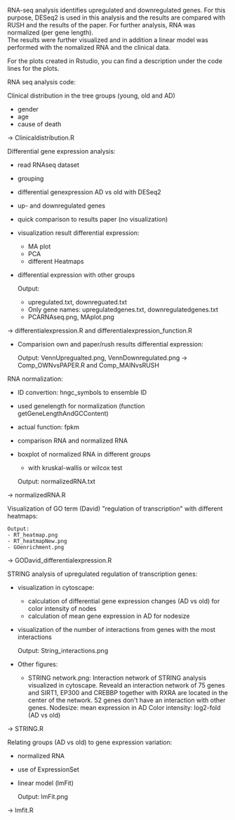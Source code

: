 RNA-seq analysis identifies upregulated and downregulated genes. For this purpose,
DESeq2 is used in this analysis and the results are compared with RUSH and the results
of the paper. For further analysis, RNA was normalized (per gene length).  
The results were further visualized and in addition a linear model was performed 
with the nomalized RNA and the clinical data. 

For the plots created in Rstudio, you can find a description under the code lines for the plots.

RNA seq analysis code:




Clinical distribution in the tree groups (young, old and AD)
- gender
- age
- cause of death

-> Clinicaldistribution.R




Differential gene expression analysis:
- read RNAseq dataset
- grouping
- differential genexpression AD vs old with DESeq2
- up- and downregulated genes 
- quick comparison to results paper (no visualization)
- visualization result differential expression:
	- MA plot
	- PCA
	- different Heatmaps
- differential expression with other groups

	Output: 
	- upregulated.txt, downreguated.txt
	- Only gene names: upregulatedgenes.txt, downregulatedgenes.txt
	- PCARNAseq.png, MAplot.png

-> differentialexpression.R and differentialexpression_function.R

- Comparision own and paper/rush results differential expression:
	 	
	Output: VennUpregualted.png, VennDownregulated.png
-> Comp_OWNvsPAPER.R and Comp_MAINvsRUSH



RNA normalization:
- ID convertion: hngc_symbols to ensemble ID
- used genelength for normalization (function getGeneLengthAndGCContent)	
- actual function: fpkm
- comparison RNA and normalized RNA
- boxplot of normalized RNA in different groups
	- with kruskal-wallis or wilcox test

	Output: normalizedRNA.txt
 
-> normalizedRNA.R



Visualization of GO term (David) "regulation of transcription" with different heatmaps:
	
	Output: 
	- RT_heatmap.png
	- RT_heatmapNew.png
	- GOenrichment.png

-> GODavid_differentialexpression.R



STRING analysis of upregulated regulation of transcription genes:
- visualization in cytoscape:
	- calculation of differential gene expression changes (AD vs old) for color intensity of nodes
	- calculation of mean gene expression in AD for nodesize
- visualization of the number of interactions from genes with the most interactions

	Output: String_interactions.png 

- Other figures: 
	- STRING network.png: Interaction network of STRING analysis visualized in cytoscape. 
	Reveald an interaction network of 75 genes and SIRT1, EP300 and CREBBP together with RXRA
	are located in the center of the network. 52 genes don't have an interaction with other genes.
	Nodesize: mean expression in AD
	Color intensity: log2-fold (AD vs old)
	
-> STRING.R



Relating groups (AD vs old) to gene expression variation:
- normalized RNA
- use of ExpressionSet
- linear model (lmFit)

	Output: lmFit.png
	
-> lmfit.R
